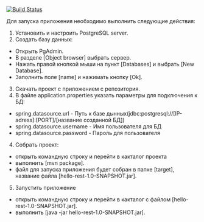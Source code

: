 [![Build Status](https://travis-ci.org/VitaliyLitvin/hello-rest.svg?branch=master)](https://travis-ci.org/VitaliyLitvin/hello-rest)

Для запуска приложения необходимо выполнить следующие действия:

1. Установить и настроить PostgreSQL server. 
2. Создать базу данных:
 - Открыть PgAdmin.
 - В разделе [Object browser] выбрать сервер.
 - Нажать правой кнопкой мыши на пункт [Databases] и выбрать [New Database].
 - Заполнить поле [name] и нажимать кнопку [Ok].
3. Скачать проект с приложением с репозитория.
3. В файле application.properties указать параметры для подключения к БД:
 - spring.datasource.url - Путь к базе дынных(jdbc:postgresql://[IP-adress]:[PORT]/[название созданной БД])
 - spring.datasource.username - Имя пользователя для БД
 - spring.datasource.password - Пароль для пользователя
4. Cобрать проект:
 - открыть командную строку и перейти в какталог проекта
 - выполнить [mvn package]. 
 - файл для запуска приложения будет собран в папке [target], название файла [hello-rest-1.0-SNAPSHOT.jar]. 
5. Запустить приложение 
 - открыть командную строку и перейти в какталог с файлом [hello-rest-1.0-SNAPSHOT.jar].
 - выполнить [java -jar hello-rest-1.0-SNAPSHOT.jar].


